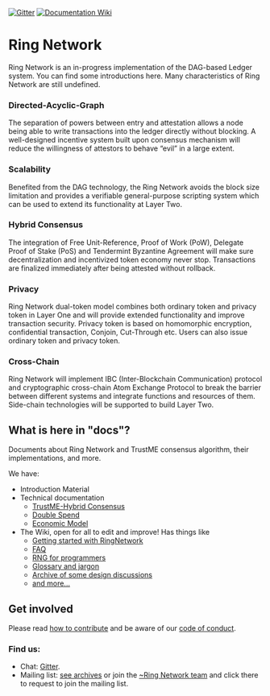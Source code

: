 [![Gitter](https://badges.gitter.im/rng-core/community.svg)](https://gitter.im/rng-core/community?utm_source=badge&utm_medium=badge&utm_campaign=pr-badge)
[![Documentation Wiki](https://img.shields.io/badge/doc-wiki-blue.svg)](https://github.com/ringnetwork/docs/wiki)
# Ring Network
Ring Network is an in-progress implementation of the DAG-based Ledger system. You can find some introductions here. Many characteristics of Ring Network are still undefined. 
### Directed-Acyclic-Graph
The separation of powers between entry and attestation allows a node being able to write transactions into the ledger directly without blocking. A well-designed incentive system built upon consensus mechanism will reduce the willingness of attestors to behave “evil” in a large extent.

### Scalability
Benefited from the DAG technology, the Ring Network avoids the block size limitation and provides a verifiable general-purpose scripting system which can be used to extend its functionality at Layer Two.

### Hybrid Consensus
The integration of Free Unit-Reference, Proof of Work (PoW), Delegate Proof of Stake (PoS) and Tendermint Byzantine Agreement will make sure decentralization and incentivized token economy never stop. Transactions are finalized immediately after being attested without rollback.

### Privacy
Ring Network dual-token model combines both ordinary token and privacy token in Layer One and will provide extended functionality and improve transaction security. Privacy token is based on homomorphic encryption, confidential transaction, Conjoin, Cut-Through etc. Users can also issue ordinary token and privacy token.

### Cross-Chain
Ring Network will implement IBC (Inter-Blockchain Communication) protocol and cryptographic cross-chain Atom Exchange Protocol to break the barrier between different systems and integrate functions and resources of them. Side-chain technologies will be supported to build Layer Two.


## What is here in "docs"?
Documents about Ring Network and TrustME consensus algorithm, their implementations, and more.

We have:
- Introduction Material
- Technical documentation
   - [TrustME-Hybrid Consensus](./TrustMEHybridConsensus_CN.md)
   - [Double Spend](./DoubleSpend_CN.md)
   - [Economic Model](./EconomicModel_CN.md)
- The Wiki, open for all to edit and improve! Has things like
   - [Getting started with RingNetwork](https://github.com/ringnetwork/docs/wiki/Getting-Started-With-RingNetwork-Links-and-Resources)
   - [FAQ](https://github.com/ringnetwork/docs/wiki/FAQ)
   - [RNG for programmers](https://github.com/ringnetwork/docs/wiki/Hacking-and-contributing)
   - [Glossary and jargon](https://github.com/ringnetwork/docs/wiki/Jargon-file-and-glossary)
   - [Archive of some design discussions](https://github.com/ringnetwork/docs/wiki/Design-discussions)
   - [and more...](https://github.com/ringnetwork/docs/wiki/)

## Get involved

Please read [how to contribute](./CONTRIBUTING.md)
and be aware of our
[code of conduct](./CODE_OF_CONDUCT.md).

### Find us:

* Chat: [Gitter](https://gitter.im/Ring-Network/community).
* Mailing list: [see archives](https://lists.launchpad.net/ringnetwork/) or
join the [~Ring Network team](https://launchpad.net/~ringnetwork)
and click there to request to join the mailing list.

